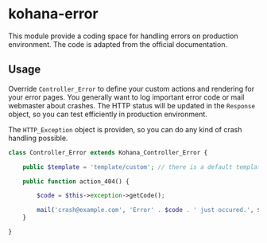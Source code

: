 kohana-error
============

This module provide a coding space for handling errors on production
environment. The code is adapted from the official documentation.

## Usage

Override ```Controller_Error``` to define your custom actions and rendering for 
your error pages. You generally want to log important error code or mail 
webmaster about crashes. The HTTP status will be updated in the ```Response```
object, so you can test efficiently in production environment.

The ```HTTP_Exception``` object is providen, so you can do any kind of crash 
handling possible.

```php
class Controller_Error extends Kohana_Controller_Error {

    public $template = 'template/custom'; // there is a default template

    public function action_404() {

        $code = $this->exception->getCode();

        mail('crash@example.com', 'Error' . $code . ' just occured.', $this->exception->getMessage());
    }

}
```
